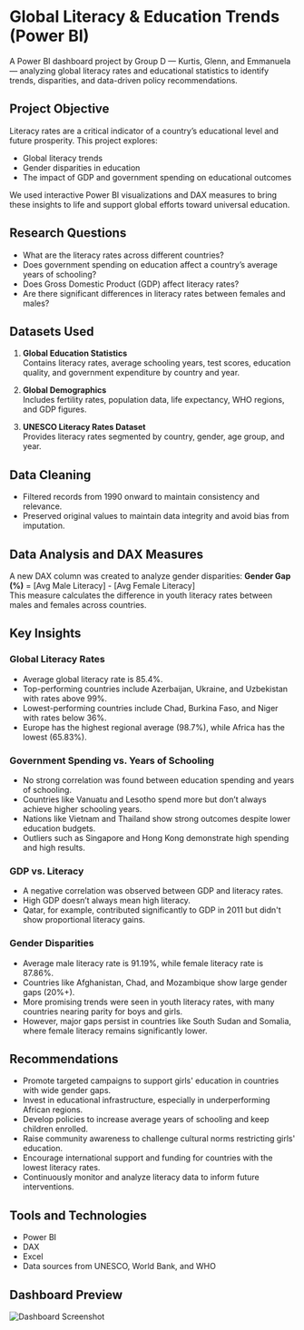# Global Literacy & Education Trends (Power BI)

A Power BI dashboard project by Group D — Kurtis, Glenn, and Emmanuela — analyzing global literacy rates and educational statistics to identify trends, disparities, and data-driven policy recommendations.

## Project Objective

Literacy rates are a critical indicator of a country’s educational level and future prosperity. This project explores:

- Global literacy trends
- Gender disparities in education
- The impact of GDP and government spending on educational outcomes

We used interactive Power BI visualizations and DAX measures to bring these insights to life and support global efforts toward universal education.

## Research Questions

- What are the literacy rates across different countries?
- Does government spending on education affect a country’s average years of schooling?
- Does Gross Domestic Product (GDP) affect literacy rates?
- Are there significant differences in literacy rates between females and males?

## Datasets Used

1. **Global Education Statistics**  
   Contains literacy rates, average schooling years, test scores, education quality, and government expenditure by country and year.

2. **Global Demographics**  
   Includes fertility rates, population data, life expectancy, WHO regions, and GDP figures.

3. **UNESCO Literacy Rates Dataset**  
   Provides literacy rates segmented by country, gender, age group, and year.

## Data Cleaning

- Filtered records from 1990 onward to maintain consistency and relevance.
- Preserved original values to maintain data integrity and avoid bias from imputation.

## Data Analysis and DAX Measures

A new DAX column was created to analyze gender disparities:
**Gender Gap (%)** = [Avg Male Literacy] - [Avg Female Literacy]  
This measure calculates the difference in youth literacy rates between males and females across countries.

## Key Insights

### Global Literacy Rates

- Average global literacy rate is 85.4%.
- Top-performing countries include Azerbaijan, Ukraine, and Uzbekistan with rates above 99%.
- Lowest-performing countries include Chad, Burkina Faso, and Niger with rates below 36%.
- Europe has the highest regional average (98.7%), while Africa has the lowest (65.83%).

### Government Spending vs. Years of Schooling

- No strong correlation was found between education spending and years of schooling.
- Countries like Vanuatu and Lesotho spend more but don’t always achieve higher schooling years.
- Nations like Vietnam and Thailand show strong outcomes despite lower education budgets.
- Outliers such as Singapore and Hong Kong demonstrate high spending and high results.

### GDP vs. Literacy

- A negative correlation was observed between GDP and literacy rates.
- High GDP doesn’t always mean high literacy.
- Qatar, for example, contributed significantly to GDP in 2011 but didn't show proportional literacy gains.

### Gender Disparities

- Average male literacy rate is 91.19%, while female literacy rate is 87.86%.
- Countries like Afghanistan, Chad, and Mozambique show large gender gaps (20%+).
- More promising trends were seen in youth literacy rates, with many countries nearing parity for boys and girls.
- However, major gaps persist in countries like South Sudan and Somalia, where female literacy remains significantly lower.

## Recommendations

- Promote targeted campaigns to support girls' education in countries with wide gender gaps.
- Invest in educational infrastructure, especially in underperforming African regions.
- Develop policies to increase average years of schooling and keep children enrolled.
- Raise community awareness to challenge cultural norms restricting girls' education.
- Encourage international support and funding for countries with the lowest literacy rates.
- Continuously monitor and analyze literacy data to inform future interventions.

## Tools and Technologies

- Power BI
- DAX
- Excel
- Data sources from UNESCO, World Bank, and WHO

## Dashboard Preview

![Dashboard Screenshot](<img width="1541" height="866" alt="Screenshot 2025-08-06 at 3 25 25 PM" src="https://github.com/user-attachments/assets/948c49a4-de94-4eb0-a33d-584381a70036" />)

